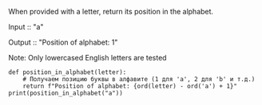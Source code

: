When provided with a letter, return its position in the alphabet.

Input :: "a"

Output :: "Position of alphabet: 1"

Note: Only lowercased English letters are tested

```
def position_in_alphabet(letter):
    # Получаем позицию буквы в алфавите (1 для 'a', 2 для 'b' и т.д.)
    return f"Position of alphabet: {ord(letter) - ord('a') + 1}"
print(position_in_alphabet("a"))
``` 
